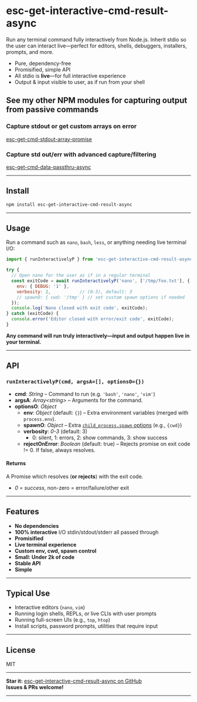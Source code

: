
# esc-get-interactive-cmd-result-async

Run any terminal command fully interactively from Node.js. Inherit stdio so the user can interact live—perfect for editors, shells, debuggers, installers, prompts, and more.

- Pure, dependency-free
- Promisified, simple API
- All stdio is **live**—for full interactive experience
- Output & input visible to user, as if run from your shell

## See my other NPM modules for capturing output from passive commands

### Capture stdout or get custom arrays on error

[esc-get-cmd-stdout-array-promise](https://www.npmjs.com/package/esc-get-cmd-stdout-array-promise)

### Capture std out/err with advanced capture/filtering

[esc-get-cmd-data-passthru-async](https://www.npmjs.com/package/esc-get-cmd-data-passthru-async)

---

## Install

```sh
npm install esc-get-interactive-cmd-result-async
```

---

## Usage

Run a command such as `nano`, `bash`, `less`, or anything needing live terminal I/O:

```js
import { runInteractivelyP } from 'esc-get-interactive-cmd-result-async';

try {
  // Open nano for the user as if in a regular terminal
  const exitCode = await runInteractivelyP('nano', ['/tmp/foo.txt'], {
    env: { DEBUG: '1' },
    verbosity: 2,           // (0-3), default: 3
    // spawnO: { cwd: '/tmp' } // set custom spawn options if needed
  });
  console.log('Nano closed with exit code', exitCode);
} catch (exitCode) {
  console.error('Editor closed with error/exit code', exitCode);
}
```

**Any command will run truly interactively—input and output happen live in your terminal.**

---

## API

### `runInteractivelyP(cmd, argsA=[], optionsO={})`

- **cmd**: _String_ – Command to run (e.g. `'bash'`, `'nano'`, `'vim'`)
- **argsA**: _Array&lt;string&gt;_ – Arguments for the command.
- **optionsO**: _Object_
  - **env**:        _Object_ (default: `{}`) – Extra environment variables (merged with `process.env`).
  - **spawnO**:     _Object_ – Extra [`child_process.spawn` options](https://nodejs.org/api/child_process.html#child_processspawncommand-args-options) (e.g., `{cwd}`)
  - **verbosity**:  _0-3_ (default: 3)
    - 0: silent, 1: errors, 2: show commands, 3: show success
  - **rejectOnError**: _Boolean_ (default: true) – Rejects promise on exit code != 0. If false, always resolves.

#### Returns

A Promise which resolves (**or rejects**) with the exit code.  
- _0 = success_, non-zero = error/failure/other exit

---

## Features

- **No dependencies**
- **100% interactive** I/O stdin/stdout/stderr all passed through
- **Promisified**
- **Live terminal experience**
- **Custom env, cwd, spawn control**
- **Small: Under 2k of code**
- **Stable API**
- **Simple**

---

## Typical Use

- Interactive editors (`nano`, `vim`)
- Running login shells, REPLs, or live CLIs with user prompts
- Running full-screen UIs (e.g., `top`, `htop`)
- Install scripts, password prompts, utilities that require input

---

## License

MIT

---

**Star it:** [esc-get-interactive-cmd-result-async on GitHub](https://github.com/softwarecreations/esc-get-interactive-cmd-result-async)  
**Issues & PRs welcome!**

---
